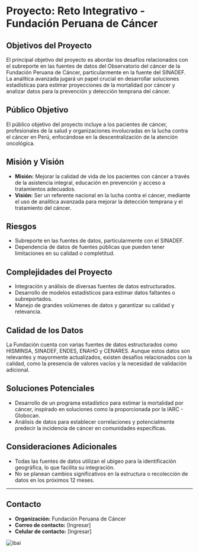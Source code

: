 # Proyecto: Reto Integrativo - Fundación Peruana de Cáncer

## Objetivos del Proyecto

El principal objetivo del proyecto es abordar los desafíos relacionados con el subreporte en las fuentes de datos del Observatorio del cáncer de la Fundación Peruana de Cáncer, particularmente en la fuente del SINADEF. La analítica avanzada jugará un papel crucial en desarrollar soluciones estadísticas para estimar proyecciones de la mortalidad por cáncer y analizar datos para la prevención y detección temprana del cáncer.

## Público Objetivo

El público objetivo del proyecto incluye a los pacientes de cáncer, profesionales de la salud y organizaciones involucradas en la lucha contra el cáncer en Perú, enfocándose en la descentralización de la atención oncológica.

## Misión y Visión

- **Misión:** Mejorar la calidad de vida de los pacientes con cáncer a través de la asistencia integral, educación en prevención y acceso a tratamientos adecuados.
- **Visión:** Ser un referente nacional en la lucha contra el cáncer, mediante el uso de analítica avanzada para mejorar la detección temprana y el tratamiento del cáncer.

## Riesgos

- Subreporte en las fuentes de datos, particularmente con el SINADEF.
- Dependencia de datos de fuentes públicas que pueden tener limitaciones en su calidad o completitud.

## Complejidades del Proyecto

- Integración y análisis de diversas fuentes de datos estructurados.
- Desarrollo de modelos estadísticos para estimar datos faltantes o subreportados.
- Manejo de grandes volúmenes de datos y garantizar su calidad y relevancia.

## Calidad de los Datos

La Fundación cuenta con varias fuentes de datos estructurados como HISMINSA, SINADEF, ENDES, ENAHO y CENARES. Aunque estos datos son relevantes y mayormente actualizados, existen desafíos relacionados con la calidad, como la presencia de valores vacíos y la necesidad de validación adicional.

## Soluciones Potenciales

- Desarrollo de un programa estadístico para estimar la mortalidad por cáncer, inspirado en soluciones como la proporcionada por la IARC - Globocan.
- Análisis de datos para establecer correlaciones y potencialmente predecir la incidencia de cáncer en comunidades específicas.

## Consideraciones Adicionales

- Todas las fuentes de datos utilizan el ubigeo para la identificación geográfica, lo que facilita su integración.
- No se planean cambios significativos en la estructura o recolección de datos en los próximos 12 meses.

---

## Contacto

- **Organización:** Fundación Peruana de Cáncer
- **Correo de contacto:** [Ingresar]
- **Celular de contacto:** [Ingresar]


![ibai](https://media.tenor.com/pHUUu29gQOQAAAAM/ibai-yo-explicando.gif)
